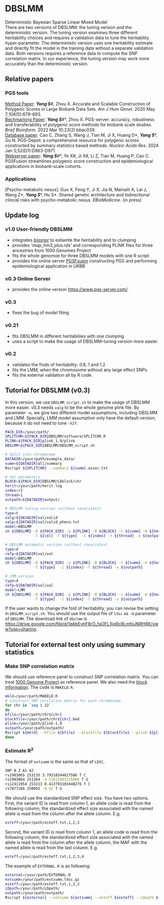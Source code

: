 # DBSLMM
Deterministic Bayesian Sparse Linear Mixed Model <br>
There are two versions of DBSLMM: the tuning version and the deterministic version. The tuning version examines three different heritability choices and requires a validation data to tune the heritability hyper-parameter. The deterministic version uses one heritability estimate and directly fit the model in the training data without a separate validation data. Both versions requires a reference data to compute the SNP correlation matrix. In our experience, the tuning version may work more accurately than the deterministic version.

## Relative papers
### PGS tools
[Method Paper](https://linkinghub.elsevier.com/retrieve/pii/S0002-9297(20)30109-9):  <em><strong>Yang S</strong></em>\#, Zhou X. Accurate and Scalable Construction of Polygenic Scores in Large Biobank Data Sets.  <em>Am J Hum Genet</em>. 2020 May 7;106(5):679-693. <br>
[Bechmarking Paper](https://academic.oup.com/bib/article/23/2/bbac039/6534383?login=false): <em><strong>Yang S</strong></em>\#\*, Zhou X. PGS-server: accuracy, robustness and transferability of polygenic score methods for biobank scale studies. <em>Brief Bioinform</em>. 2022 Mar 10;23(2):bbac039. <br>
[Database paper](https://academic.oup.com/nar/article/52/D1/D963/7416385): Cao C, Zhang S, Wang J, Tian M, Ji X, Huang D\*, <em><strong>Yang S</strong></em>\*, Gu N. PGS-Depot: a comprehensive resource for polygenic scores constructed by summary statistics based methods. <em>Nucleic Acids Res</em>. 2024 Jan 5;52(D1):D963-D971. <br>
[Webserver paper](https://www.biorxiv.org/content/10.1101/2024.08.05.606619v1): <em><strong>Yang S</strong></em>\#\*, Ye X\#, Ji X\#, Li Z, Tian M, Huang P, Cao C. PGSFusion streamlines polygenic score construction and epidemiological applications in biobank-scale cohorts.<br>
### Applications
[Psycho-metabolic nexus]: Guo X, Feng Y, Ji X, Jia N, Mainaiti A, Lai J, Wang Z\*, <em><strong>Yang S</strong></em>\*, Hu S\*. Shared genetic architecture and bidirectional clincial risks with psycho-metabolic nexus. <em>EBioMedicine</em>. (in press) <br>

## Update log
### v1.0 User-friendly DBSLMM
* integrates [<em>bigsnpr</em>](https://privefl.github.io/bigsnpr/) to estiamte the heritability and to clumping
* provides <em>'map_hm3_plus.rds'</em> and corresponding PLINK files for three ancestries from 1000 Genomes Project
* fits the whole genomoe for three DBSLMM models with one R script
* provides the online server [PGSFsuion](http://www.pgsfusion.net/) constructing PGS and performing epidemiological application in UKBB
### v0.3 Online Server
* provides the online version https://www.pgs-server.com/.
### v0.3
* fixes the bug of model fiting
### v0.21
* fits DBSLMM in different heritabiliies with one clumping
* uses a script to make the usage of DBSLMM-tuning version more easier.
### v0.2 
* validates the flods of heritability: 0.8, 1 and 1.2
* fits the LMM, when the chromosome without any large effect SNPs
* fits the external validation all by R code. 

## Tutorial for DBSLMM (v0.3)
In this version, we use `DBSLMM_script.sh` to make the usage of DBSLMM more easier. v0.3 needs `valg` to be the whole genome plink file. By parameter `-m`, we give two different model assumptions, including DBSLMM and LMM. Specially, LMM model assumption only have the default version, because it do not need to tune `-h2f`.
````bash
PACK_DIR=/your/path/
SPLITCHR=${PACK_DIR}DBSLMM/software/SPLITCHR.R
PLINK=${PACK_DIR}plink_1.9/plink
DBSLMM=${PACK_DIR}DBSLMM/DBSLMM_script.sh

# Split into chromosome
DATADIR=/your/path/example_data/
summ=${DATADIR}all/summary
Rscript ${SPLITCHR} --summary ${summ}.assoc.txt

# Set parameters
BLOCK=${PACK_DIR}DBSLMM/LDblock/chr
herit=/your/path/herit.log
index=r2
thread=1
outpath=${DATADIR}output/

# DBSLMM tuning version (without covariates)
type=t
valg=${DATADIR}val/valid
valp=${DATADIR}val/valid_pheno.txt
model=DBSLMM
sh ${DBSLMM} -D ${PACK_DIR} -p ${PLINK} -B ${BLOCK} -s ${summ} -H ${herit} -m ${model} -G ${valg} -P ${valp}\
             -l ${col} -T ${type}  -i ${index} -t ${thread} -o ${outpath}

# DBSLMM automatic version (without covariates)
type=d
refp=${DATADIR}val/val
model=DBSLMM
sh ${DBSLMM} -D ${PACK_DIR} -p ${PLINK} -B ${BLOCK} -s ${summ} -H ${herit} -m ${model} -G ${refp}\
             -T ${type}  -i ${index} -t ${thread} -o ${outpath}

# LMM version
type=d
refp=${DATADIR}val/val
model=LMM
sh ${DBSLMM} -D ${PACK_DIR} -p ${PLINK} -B ${BLOCK} -s ${summ} -H ${herit} -m ${model} -G ${refp}\
             -T ${type}  -i ${index} -t ${thread} -o ${outpath}
````
If the user wants to change the fold of heritability, you can revise the setting in `DBSLMM_script.sh`.
You should use the output file of `ldsc` as `-H` parameter of `DBSLMM`.
The download link of `dbslmm` is <https://drive.google.com/file/d/1eAbEyhF8rO_faOFL3jqRo9LmfgJNRH6K/view?usp=sharing>.

## Tutorial for external test only using summary statistics
### Make SNP correlation matrix
We should use reference panel to construct SNP correlation matrix. You can treat [1000 Genome Project](https://www.internationalgenome.org/data#download) as reference panel. We also need the [block information](http://bitbucket.org/nygcresearch/ldetect-data). The code is `MAKELD.R`. 
````bash
mkld=/your/path/MAKELD.R
# construct SNP corrlation matrix for each chromosome
for chr in `seq 1 22`
do
bfile=/your/path/chr${chr}
blockfile=/your/path/chr${chr}.bed
plink=/your/path/plink-1.9
outpath=/your/path/outpath/
Rscript ${mkld} --bfile ${bfile} --blockfile ${blockfile} --plink ${plink} --outpath ${outpath} --chr ${chr}
done
````
### Estimate R<sup>2
The format of `extsumm` is the same as that of `LDSC`. 
````bash
SNP N Z A1 A2
rs1983865 253135 3.79310344827586 T C
rs1983864 251364 -4.51612903225806 T G
rs12411954 253213 0.413793103448276 T C
rs7077266 250092 -0.92 T G
````
We should use the standardized SNP effect size. You have two options. First, the variant ID is read from column 1, an allele code is read from the following column, the standardized effect size associated with the named allele is read from the column after the allele column. E.g.
````bash
esteff=/your/path/esteff.txt,1,2,3
````
Second, the variant ID is read from column 1, an allele code is read from the following column, the standardized effect size associated with the named allele is read from the column after the allele column, the MAF with the named allele is read from the last column. E.g.
````bash
esteff=/your/path/esteff.txt,1,2,3,4
````
The example of `EXTERNAL.R` is as following:
````bash
external=/your/path/EXTERNAL.R
extsumm=/your/path/extsumm.ldsc.gz
esteff=/your/path/esteff.txt,1,2,3
LDpath=/your/path/LDpath/
outpath=/your/path/outpath/
Rscript ${external} --extsumm ${extsumm} --esteff ${esteff} --LDpath ${LDpath} --outpath ${outpath}
````
